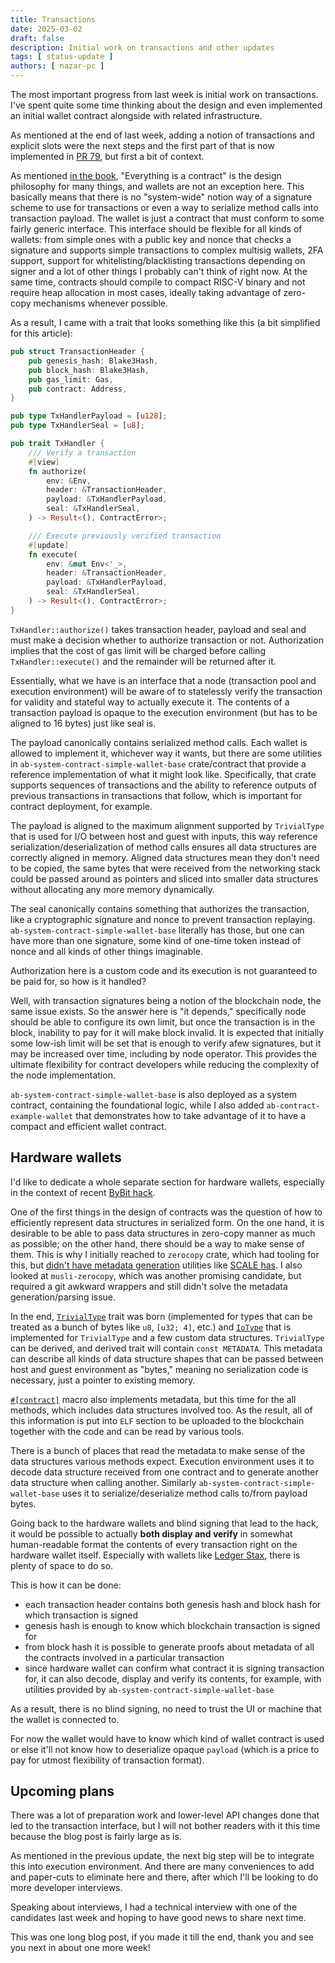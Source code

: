 ```yaml
---
title: Transactions
date: 2025-03-02
draft: false
description: Initial work on transactions and other updates
tags: [ status-update ]
authors: [ nazar-pc ]
---
```


The most important progress from last week is initial work on transactions. I've spent quite some time thinking about
the design and even implemented an initial wallet contract alongside with related infrastructure.

<!--more-->

As mentioned at the end of last week, adding a notion of transactions and explicit slots were the next steps and the
first part of that is now implemented in [PR 79], but first a bit of context.

[PR 79]: https://github.com/nazar-pc/abundance/pull/79

As mentioned [in the book], "Everything is a contract" is the design philosophy for many things, and wallets are not an
exception here. This basically means that there is no "system-wide" notion way of a signature scheme to use for
transactions or even a way to serialize method calls into transaction payload. The wallet is just a contract that must
conform to some fairly generic interface. This interface should be flexible for all kinds of wallets: from simple ones
with a public key and nonce that checks a signature and supports simple transactions to complex multisig wallets, 2FA
support, support for whitelisting/blacklisting transactions depending on signer and a lot of other things I probably
can't think of right now. At the same time, contracts should compile to compact RISC-V binary and not require heap
allocation in most cases, ideally taking advantage of zero-copy mechanisms whenever possible.

[in the book]: /book/Execution_environment/Contracts_overview.html

As a result, I came with a trait that looks something like this (a bit simplified for this article):

```rust
pub struct TransactionHeader {
    pub genesis_hash: Blake3Hash,
    pub block_hash: Blake3Hash,
    pub gas_limit: Gas,
    pub contract: Address,
}

pub type TxHandlerPayload = [u128];
pub type TxHandlerSeal = [u8];

pub trait TxHandler {
    /// Verify a transaction
    #[view]
    fn authorize(
        env: &Env,
        header: &TransactionHeader,
        payload: &TxHandlerPayload,
        seal: &TxHandlerSeal,
    ) -> Result<(), ContractError>;

    /// Execute previously verified transaction
    #[update]
    fn execute(
        env: &mut Env<'_>,
        header: &TransactionHeader,
        payload: &TxHandlerPayload,
        seal: &TxHandlerSeal,
    ) -> Result<(), ContractError>;
}
```

`TxHandler::authorize()` takes transaction header, payload and seal and must make a decision whether to authorize
transaction or not. Authorization implies that the cost of gas limit will be charged before calling
`TxHandler::execute()` and the remainder will be returned after it.

Essentially, what we have is an interface that a node (transaction pool and execution environment) will be aware of to
statelessly verify the transaction for validity and stateful way to actually execute it. The contents of a transaction
payload is opaque to the execution environment (but has to be aligned to 16 bytes) just like seal is.

The payload canonically contains serialized method calls. Each wallet is allowed to implement it, whichever way it
wants, but there are some utilities in `ab-system-contract-simple-wallet-base` crate/contract that provide a reference
implementation of what it might look like. Specifically, that crate supports sequences of transactions and the ability
to reference outputs of previous transactions in transactions that follow, which is important for contract deployment,
for example.

The payload is aligned to the maximum alignment supported by `TrivialType` that is used for I/O between host and guest
with inputs, this way reference serialization/deserialization of method calls ensures all data structures are correctly
aligned in memory. Aligned data structures mean they don't need to be copied, the same bytes that were received from the
networking stack could be passed around as pointers and sliced into smaller data structures without allocating any more
memory dynamically.

The seal canonically contains something that authorizes the transaction, like a cryptographic signature and nonce to
prevent transaction replaying. `ab-system-contract-simple-wallet-base` literally has those, but one can have more than
one signature, some kind of one-time token instead of nonce and all kinds of other things imaginable.

Authorization here is a custom code and its execution is not guaranteed to be paid for, so how is it handled?

Well, with transaction signatures being a notion of the blockchain node, the same issue exists. So the answer here is
"it depends," specifically node should be able to configure its own limit, but once the transaction is in the block,
inability to pay for it will make block invalid. It is expected that initially some low-ish limit will be set that is
enough to verify afew signatures, but it may be increased over time, including by node operator. This provides the
ultimate flexibility for contract developers while reducing the complexity of the node implementation.

`ab-system-contract-simple-wallet-base` is also deployed as a system contract, containing the foundational logic, while
I also added `ab-contract-example-wallet` that demonstrates how to take advantage of it to have a compact and efficient
wallet contract.

## Hardware wallets

I'd like to dedicate a whole separate section for hardware wallets, especially in the context of recent [ByBit hack].

[ByBit hack]: https://x.com/Bybit_Official/status/1892965292931702929

One of the first things in the design of contracts was the question of how to efficiently represent data structures in
serialized form. On the one hand, it is desirable to be able to pass data structures in zero-copy manner as much as
possible; on the other hand, there should be a way to make sense of them. This is why I initially reached to `zerocopy`
crate, which had tooling for this, but [didn't have metadata generation] utilities like [SCALE has]. I also looked at
`musli-zerocopy`, which was another promising candidate, but required a git awkward wrappers and still didn't solve the
metadata generation/parsing issue.

[didn't have metadata generation]: https://github.com/google/zerocopy/issues/2184

[SCALE has]: https://github.com/paritytech?q=scale&language=rust

In the end, [`TrivialType`] trait was born (implemented for types that can be treated as a bunch of bytes like `u8`,
`[u32; 4]`, etc.) and [`IoType`] that is implemented for `TrivialType` and a few custom data structures. `TrivialType`
can be derived, and derived trait will contain `const METADATA`. This metadata can describe all kinds of data structure
shapes that can be passed between host and guest environment as "bytes," meaning no serialization code is necessary,
just a pointer to existing memory.

[`TrivialType`]: /rust-docs/ab_contracts_io_type/trivial_type/trait.TrivialType.html

[`IoType`]: /rust-docs/ab_contracts_io_type/trait.IoType.html

[`#[contract]`][contract] macro also implements metadata, but this time for the all methods, which includes data
structures involved too. As the result, all of this information is put into `ELF` section to be uploaded to the
blockchain together with the code and can be read by various tools.

[contract]: /rust-docs/ab_contracts_macros/attr.contract.html

There is a bunch of places that read the metadata to make sense of the data structures various methods expect. Execution
environment uses it to decode data structure received from one contract and to generate another data structure when
calling another. Similarly `ab-system-contract-simple-wallet-base` uses it to serialize/deserialize method calls to/from
payload bytes.

Going back to the hardware wallets and blind signing that lead to the hack, it would be possible to actually **both
display and verify** in somewhat human-readable format the contents of every transaction right on the hardware wallet
itself. Especially with wallets like [Ledger Stax], there is plenty of space to do so.

[Ledger Stax]: https://shop.ledger.com/products/ledger-stax

This is how it can be done:

* each transaction header contains both genesis hash and block hash for which transaction is signed
* genesis hash is enough to know which blockchain transaction is signed for
* from block hash it is possible to generate proofs about metadata of all the contracts involved in a particular
  transaction
* since hardware wallet can confirm what contract it is signing transaction for, it can also decode, display and verify
  its contents, for example, with utilities provided by `ab-system-contract-simple-wallet-base`

As a result, there is no blind signing, no need to trust the UI or machine that the wallet is connected to.

For now the wallet would have to know which kind of wallet contract is used or else it'll not know how to deserialize
opaque `payload` (which is a price to pay for utmost flexibility of transaction format).

## Upcoming plans

There was a lot of preparation work and lower-level API changes done that led to the transaction interface, but I will
not bother readers with it this time because the blog post is fairly large as is.

As mentioned in the previous update, the next big step will be to integrate this into execution environment. And there
are many conveniences to add and paper-cuts to eliminate here and there, after which I'll be looking to do more
developer interviews.

Speaking about interviews, I had a technical interview with one of the candidates last week and hoping to have good news
to share next time.

This was one long blog post, if you made it till the end, thank you and see you next in about one more week!
